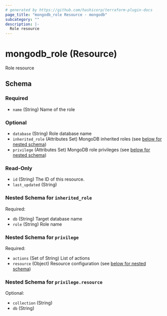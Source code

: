 ```yaml
---
# generated by https://github.com/hashicorp/terraform-plugin-docs
page_title: "mongodb_role Resource - mongodb"
subcategory: ""
description: |-
  Role resource
---
```


# mongodb_role (Resource)

Role resource



<!-- schema generated by tfplugindocs -->
## Schema

### Required

- `name` (String) Name of the role

### Optional

- `database` (String) Role database name
- `inherited_role` (Attributes Set) MongoDB inherited roles (see [below for nested schema](#nestedatt--inherited_role))
- `privilege` (Attributes Set) MongoDB role privileges (see [below for nested schema](#nestedatt--privilege))

### Read-Only

- `id` (String) The ID of this resource.
- `last_updated` (String)

<a id="nestedatt--inherited_role"></a>
### Nested Schema for `inherited_role`

Required:

- `db` (String) Target database name
- `role` (String) Role name


<a id="nestedatt--privilege"></a>
### Nested Schema for `privilege`

Required:

- `actions` (Set of String) List of actions
- `resource` (Object) Resource configuration (see [below for nested schema](#nestedatt--privilege--resource))

<a id="nestedatt--privilege--resource"></a>
### Nested Schema for `privilege.resource`

Optional:

- `collection` (String)
- `db` (String)
